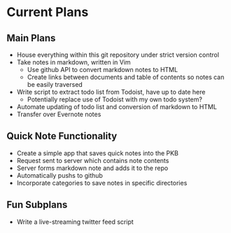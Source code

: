 # Current Plans
## Main Plans
- House everything within this git repository under strict version control
- Take notes in markdown, written in Vim
    - Use github API to convert markdown notes to HTML
    - Create links between documents and table of contents so notes can be
    easily traversed
- Write script to extract todo list from Todoist, have up to date here
    - Potentially replace use of Todoist with my own todo system?
- Automate updating of todo list and conversion of markdown to HTML
- Transfer over Evernote notes

## Quick Note Functionality
- Create a simple app that saves quick notes into the PKB
- Request sent to server which contains note contents
- Server forms markdown note and adds it to the repo
- Automatically pushs to github
- Incorporate categories to save notes in specific directories

## Fun Subplans
- Write a live-streaming twitter feed script
